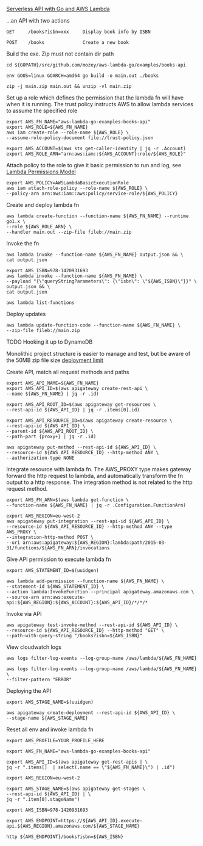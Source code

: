 [Serverless API with Go and AWS Lambda](https://www.alexedwards.net/blog/serverless-api-with-go-and-aws-lambda)

...an API with two actions
    
    GET     /books?isbn=xxx     Display book info by ISBN
    
    POST    /books	            Create a new book
    
    
Build the exe. 
Zip must not contain dir path

    cd ${GOPATH}/src/github.com/mozey/aws-lambda-go/examples/books-api

    env GOOS=linux GOARCH=amd64 go build -o main.out ./books
    
    zip -j main.zip main.out && unzip -vl main.zip
    
    
Set up a role which defines the permission that 
the lambda fn will have when it is running.
The trust policy instructs AWS to allow 
lambda services to assume the specified role

    export AWS_FN_NAME="aws-lambda-go-examples-books-api"
    export AWS_ROLE=${AWS_FN_NAME}
    aws iam create-role --role-name ${AWS_ROLE} \
    --assume-role-policy-document file://trust-policy.json
    
    export AWS_ACCOUNT=$(aws sts get-caller-identity | jq -r .Account)
    export AWS_ROLE_ARN="arn:aws:iam::${AWS_ACCOUNT}:role/${AWS_ROLE}"
    
    
Attach policy to the role to give it basic permission to run and log,
see [Lambda Permissions Model](https://docs.aws.amazon.com/lambda/latest/dg/intro-permission-model.html)

    export AWS_POLICY=AWSLambdaBasicExecutionRole
    aws iam attach-role-policy --role-name ${AWS_ROLE} \
    --policy-arn arn:aws:iam::aws:policy/service-role/${AWS_POLICY}


Create and deploy lambda fn

    aws lambda create-function --function-name ${AWS_FN_NAME} --runtime go1.x \
    --role ${AWS_ROLE_ARN} \
    --handler main.out --zip-file fileb://main.zip
    
    
Invoke the fn
    
    aws lambda invoke --function-name ${AWS_FN_NAME} output.json && \
    cat output.json
    
    export AWS_ISBN=978-1420931693
    aws lambda invoke --function-name ${AWS_FN_NAME} \
    --payload "{\"queryStringParameters\": {\"isbn\": \"${AWS_ISBN}\"}}" \
    output.json && \
    cat output.json
    
    aws lambda list-functions
    
    
Deploy updates

    aws lambda update-function-code --function-name ${AWS_FN_NAME} \
    --zip-file fileb://main.zip
    
    
TODO Hooking it up to DynamoDB

Monolithic project structure is easier to manage and test,
but be aware of the 50MB zip file size 
[deployment limit](https://docs.aws.amazon.com/lambda/latest/dg/limits.html)
    
    
Create API,
match all request methods and paths 

    export AWS_API_NAME=${AWS_FN_NAME}
    export AWS_API_ID=$(aws apigateway create-rest-api \
    --name ${AWS_FN_NAME} | jq -r .id)
    
    export AWS_API_ROOT_ID=$(aws apigateway get-resources \
    --rest-api-id ${AWS_API_ID} | jq -r .items[0].id)
    
    export AWS_API_RESOURCE_ID=$(aws apigateway create-resource \
    --rest-api-id ${AWS_API_ID} \
    --parent-id ${AWS_API_ROOT_ID} \
    --path-part {proxy+} | jq -r .id)

    aws apigateway put-method --rest-api-id ${AWS_API_ID} \
    --resource-id ${AWS_API_RESOURCE_ID} --http-method ANY \
    --authorization-type NONE
    
Integrate resource with lambda fn.
The AWS_PROXY type makes gateway forward the http request to lambda,
and automatically transform the fn output to a http response.
The integration method is not related to the http request method.

    export AWS_FN_ARN=$(aws lambda get-function \
    --function-name ${AWS_FN_NAME} | jq -r .Configuration.FunctionArn)
    
    export AWS_REGION=eu-west-2
    aws apigateway put-integration --rest-api-id ${AWS_API_ID} \
    --resource-id ${AWS_API_RESOURCE_ID} --http-method ANY --type AWS_PROXY \
    --integration-http-method POST \
    --uri arn:aws:apigateway:${AWS_REGION}:lambda:path/2015-03-31/functions/${AWS_FN_ARN}/invocations

Give API permission to execute lambda fn

    export AWS_STATEMENT_ID=$(uuidgen)
    
    aws lambda add-permission --function-name ${AWS_FN_NAME} \
    --statement-id ${AWS_STATEMENT_ID} \
    --action lambda:InvokeFunction --principal apigateway.amazonaws.com \
    --source-arn arn:aws:execute-api:${AWS_REGION}:${AWS_ACCOUNT}:${AWS_API_ID}/*/*/*
    
Invoke via API

    aws apigateway test-invoke-method --rest-api-id ${AWS_API_ID} \
    --resource-id ${AWS_API_RESOURCE_ID} --http-method "GET" \
    --path-with-query-string "/books?isbn=${AWS_ISBN}"
    
View cloudwatch logs

    aws logs filter-log-events --log-group-name /aws/lambda/${AWS_FN_NAME}

    aws logs filter-log-events --log-group-name /aws/lambda/${AWS_FN_NAME} \
    --filter-pattern "ERROR"
    
Deploying the API

    export AWS_STAGE_NAME=$(uuidgen)

    aws apigateway create-deployment --rest-api-id ${AWS_API_ID} \
    --stage-name ${AWS_STAGE_NAME}
    
Reset all env and invoke lambda fn

    export AWS_PROFILE=YOUR_PROFILE_HERE
    
    export AWS_FN_NAME="aws-lambda-go-examples-books-api"
    
    export AWS_API_ID=$(aws apigateway get-rest-apis | \
    jq -r ".items[]  | select(.name == \"${AWS_FN_NAME}\") | .id")
    
    export AWS_REGION=eu-west-2
    
    export AWS_STAGE_NAME=$(aws apigateway get-stages \
    --rest-api-id ${AWS_API_ID} | \
    jq -r ".item[0].stageName")
    
    export AWS_ISBN=978-1420931693

    export AWS_ENDPOINT=https://${AWS_API_ID}.execute-api.${AWS_REGION}.amazonaws.com/${AWS_STAGE_NAME}
    
    http ${AWS_ENDPOINT}/books?isbn=${AWS_ISBN}
    